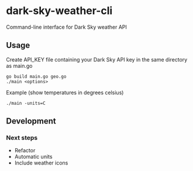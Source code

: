 # dark-sky-weather-cli
Command-line interface for Dark Sky weather API

## Usage
Create API_KEY file containing your Dark Sky API key in the same directory as main.go
```
go build main.go geo.go
./main <options>
``` 
Example (show temperatures in degrees celsius)
```
./main -units=C
```
## Development

### Next steps 
* Refactor
* Automatic units
* Include weather icons
